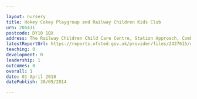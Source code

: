 ```yaml
---

layout: nursery
title: Hokey Cokey Playgroup and Railway Children Kids Club
urn: 205431
postcode: DY10 1QX
address: The Railway Children Child Care Centre, Station Approach, Comberton Hill, KIDDERMINSTER, Worcestershire, DY10 1QX
latestReportUrl: https://reports.ofsted.gov.uk/provider/files/2427615/urn/205431.pdf
teaching: 0
development: 0
leadership: 1
outcomes: 0
overall: 1
date: 01 April 2018 
datePublish: 30/09/2014

---
```

